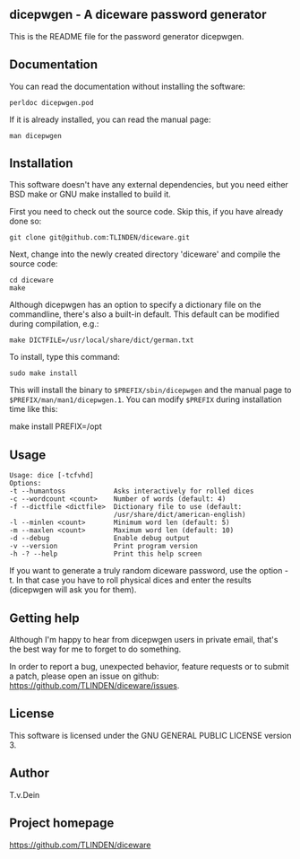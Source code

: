 ## dicepwgen - A diceware password generator

This is the README file for the password generator dicepwgen.

## Documentation

You can read the documentation without installing the
software:

    perldoc dicepwgen.pod

If it is already installed, you can read the manual page:

    man dicepwgen

## Installation

This software doesn't have any external dependencies, but
you need either BSD make or GNU make installed to build it.

First you need to check out the source code. Skip this, if
you have already done so:

    git clone git@github.com:TLINDEN/diceware.git

Next, change into the newly created directory 'diceware' and
compile the source code:

    cd diceware
    make

Although dicepwgen has an option to specify a dictionary file
on the commandline, there's also a built-in default. This default
can be modified during compilation, e.g.:

    make DICTFILE=/usr/local/share/dict/german.txt

To install, type this command:

    sudo make install

This will install the binary to `$PREFIX/sbin/dicepwgen` and
the manual page to `$PREFIX/man/man1/dicepwgen.1`. You can
modify `$PREFIX` during installation time like this:

   make install PREFIX=/opt


## Usage

    Usage: dice [-tcfvhd]
    Options: 
    -t --humantoss            Asks interactively for rolled dices
    -c --wordcount <count>    Number of words (default: 4)
    -f --dictfile <dictfile>  Dictionary file to use (default:
                              /usr/share/dict/american-english)
    -l --minlen <count>       Minimum word len (default: 5)
    -m --maxlen <count>       Maximum word len (default: 10)
    -d --debug                Enable debug output
    -v --version              Print program version
    -h -? --help              Print this help screen

If you want to generate a truly random diceware password, use
the option -t. In that case you have to roll physical dices and
enter the results (dicepwgen will ask you for them).

## Getting help

Although I'm happy to hear from dicepwgen users in private email,
that's the best way for me to forget to do something.

In order to report a bug, unexpected behavior, feature requests
or to submit a patch, please open an issue on github:
https://github.com/TLINDEN/diceware/issues.

## License

This software is licensed under the GNU GENERAL PUBLIC LICENSE version 3.

## Author

T.v.Dein <tom AT vondein DOT org>

## Project homepage

https://github.com/TLINDEN/diceware
